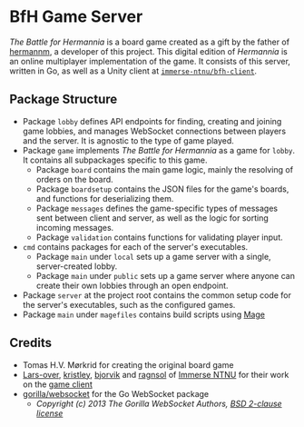 # BfH Game Server

_The Battle for Hermannia_ is a board game created as a gift by the father of [hermannm](https://github.com/hermannm), a developer of this project. This digital edition of _Hermannia_ is an online multiplayer implementation of the game. It consists of this server, written in Go, as well as a Unity client at [`immerse-ntnu/bfh-client`](https://github.com/immerse-ntnu/bfh-client).

## Package Structure

- Package `lobby` defines API endpoints for finding, creating and joining game lobbies, and manages WebSocket connections between players and the server. It is agnostic to the type of game played.
- Package `game` implements _The Battle for Hermannia_ as a game for `lobby`. It contains all subpackages specific to this game.
  - Package `board` contains the main game logic, mainly the resolving of orders on the board.
  - Package `boardsetup` contains the JSON files for the game's boards, and functions for deserializing them.
  - Package `messages` defines the game-specific types of messages sent between client and server, as well as the logic for sorting incoming messages.
  - Package `validation` contains functions for validating player input.
- `cmd` contains packages for each of the server's executables.
  - Package `main` under `local` sets up a game server with a single, server-created lobby.
  - Package `main` under `public` sets up a game server where anyone can create their own lobbies through an open endpoint.
- Package `server` at the project root contains the common setup code for the server's executables, such as the configured games.
- Package `main` under `magefiles` contains build scripts using [Mage](https://magefile.org/)

## Credits

- Tomas H.V. Mørkrid for creating the original board game
- [Lars-over](https://github.com/Lars-over), [kristley](https://github.com/kristley), [bjorvik](https://github.com/bjorvik) and [ragnsol](https://github.com/ragnsol) of [Immerse NTNU](https://github.com/immerse-ntnu) for their work on the [game client](https://github.com/immerse-ntnu/bfh-client)
- [gorilla/websocket](https://github.com/gorilla/websocket) for the Go WebSocket package
  - _Copyright (c) 2013 The Gorilla WebSocket Authors, [BSD 2-clause license](https://github.com/gorilla/websocket/blob/master/LICENSE)_
